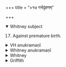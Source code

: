 +++
title = "०१७ गर्भदृंहणम्"

+++
<details open><summary>Whitney subject</summary>

17. Against premature birth.
</details>


<details><summary>VH anukramaṇī</summary>

गर्भदृंहणम्।  
१-४ अथर्वा। गर्भदृंहणम्, पृथिवि। अनुष्टुप्।
</details>

<details><summary>Whitney anukramaṇī</summary>

[Atharvan.—caturṛcam. garbhadṛṅhaṇadevatyam. ānuṣṭubham.]
</details>



<details><summary>Whitney</summary>

### Comment
Found, except vs. 1 (in the order 4, 2, 3), in Pāipp. xix. Used by Kāuś. (35. 12) in the rite for securing the fœtus against abortion.


### Translations
Translated: Ludwig, p. 477; Florenz, 269 or 21; Griffith, i. 254; Bloomfield, 98, 467.
</details>

<details><summary>Griffith</summary>

A charm to ensure conception
</details>

